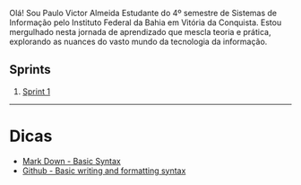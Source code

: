 
Olá! Sou Paulo Victor Almeida
Estudante do 4º semestre de Sistemas de Informação pelo Instituto Federal da Bahia em Vitória da Conquista.
Estou mergulhado nesta jornada de aprendizado que mescla teoria e prática, explorando as nuances do vasto mundo da tecnologia da informação.

## Sprints 

1. [Sprint 1](Sprint%201/README.md)

___


# Dicas

- [Mark Down - Basic Syntax](https://www.markdownguide.org/basic-syntax/)
- [Github - Basic writing and formatting syntax](https://docs.github.com/en/get-started/writing-on-github/getting-started-with-writing-and-formatting-on-github/basic-writing-and-formatting-syntax)